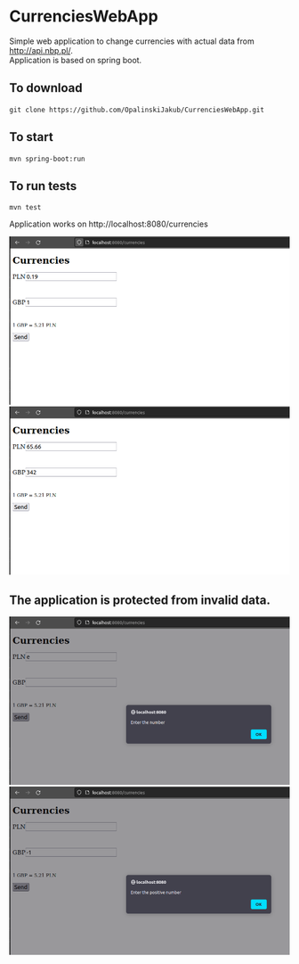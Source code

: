# CurrenciesWebApp

Simple web application to change currencies with actual data from http://api.nbp.pl/. <br/> 
Application is based on spring boot.

To download
------------
	git clone https://github.com/OpalinskiJakub/CurrenciesWebApp.git

To start
------------
	mvn spring-boot:run

To run tests
------------
	mvn test

Application works on http://localhost:8080/currencies

![](images/pic_1.png)
![](images/pic_3.png)

The application is protected from invalid data.
------------
![](images/pic_2.png)
![](images/pic_4.png)